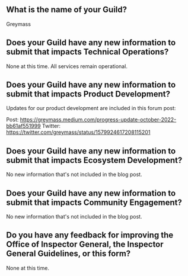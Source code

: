 ## What is the name of your Guild?

Greymass

## Does your Guild have any new information to submit that impacts Technical Operations?

None at this time. All services remain operational.

## Does your Guild have any new information to submit that impacts Product Development?

Updates for our product development are included in this forum post:

Post: https://greymass.medium.com/progress-update-october-2022-bb61af551999
Twitter: https://twitter.com/greymass/status/1579924617208115201

## Does your Guild have any new information to submit that impacts Ecosystem Development?

No new information that's not included in the blog post.

## Does your Guild have any new information to submit that impacts Community Engagement?

No new information that's not included in the blog post.

## Do you have any feedback for improving the Office of Inspector General, the Inspector General Guidelines, or this form?

None at this time.
